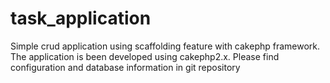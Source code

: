 # task_application
Simple crud application using scaffolding feature with cakephp framework. The application is been developed using cakephp2.x. Please find configuration and database information in git repository

